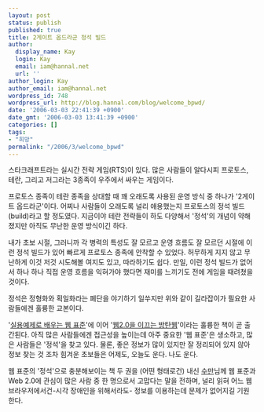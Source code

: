 ```yaml
---
layout: post
status: publish
published: true
title: 2게이트 옵드라군 정석 빌드
author:
  display_name: Kay
  login: Kay
  email: iam@hannal.net
  url: ''
author_login: Kay
author_email: iam@hannal.net
wordpress_id: 748
wordpress_url: http://blog.hannal.com/blog/welcome_bpwd/
date: '2006-03-03 22:41:39 +0900'
date_gmt: '2006-03-03 13:41:39 +0900'
categories: []
tags:
- "희망"
permalink: "/2006/3/welcome_bpwd"
---
```

<p>스타크래프트라는 실시간 전략 게임(RTS)이 있다. 많은 사람들이 알다시피 프로토스, 테란, 그리고 저그라는 3종족이 우주에서 싸우는 게임이다.</p>
<p>프로토스 종족이 테란 종족을 상대할 때 꽤 오래도록 사용된 운영 방식 중 하나가 '2게이트 옵드라군'이다. 어찌나 사람들이 오래도록 널리 애용했는지 프로토스의 정석 빌드(build)라고 할 정도였다. 지금이야 테란 전략들이 하도 다양해서 '정석'의 개념이 약해졌지만 아직도 무난한 운영 방식이긴 하다.</p>
<p>내가 초보 시절, 그러니까 각 병력의 특성도 잘 모르고 운영 흐름도 잘 모르던 시절에 이런 정석 빌드가 있어 빠르게 프로토스 종족에 안착할 수 있었다. 허무하게 지지 않고 무난하게 이것 저것 시도해볼 여지도 있고, 따라하기도 쉽다. 만일, 이런 정석 빌드가 없어서 하나 하나 직접 운영 흐름을 익혀가야 했다면 재미를 느끼기도 전에 게임을 때려쳤을 것이다.</p>
<p>정석은 정형화와 획일화라는 폐단을 야기하기 일쑤지만 위와 같이 길라잡이가 필요한 사람들에겐 훌륭한 교본이다.</p>
<p>'<a href="http://www.yes24.com/Goods/FTGoodsView.aspx?goodsNo=1522512&CategoryNumber=001001003011011">실용예제로 배우는 웹 표준</a>'에 이어 '<a href="http://www.sumanpark.com/archive/0406302147036828_M_2006_02.html#060226061551KPNK">웹2.0을 이끄는 방탄웹</a>'이라는 훌륭한 책이 곧 출간된다. 아직 많은 사람들에겐 접근성을 높이는데 아주 중요한 '웹 표준'은 생소하고, 많은 사람들은 '정석'을 찾고 있다. 물론, 좋은 정보가 많이 있지만 잘 정리되어 있지 않아 정보 찾는 것 조차 힘겨운 초보들은 어제도, 오늘도 운다. 나도 운다.</p>
<p>웹 표준의 '정석'으로 충분해보이는 책 두 권을 (어떤 형태로건) 내신 <a href="http://www.sumanpark.com">수만</a>님께 웹 표준과 Web 2.0에 관심이 많은 사람 중 한 명으로서 고맙다는 말을 전하며, 널리 읽혀 어느 웹 브라우저에서건-시각 장애인을 위해서라도- 정보를 이용하는데 문제가 없어지길 기원한다.</p>
